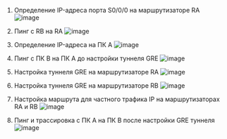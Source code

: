 1. Определение IP-адреса порта S0/0/0 на маршрутизаторе RA
   ![image](https://github.com/slavastrybak/TOIB/assets/70744558/007b1a19-b67d-4855-a8a0-4efadf871882)
   
2. Пинг с RB на RA
   ![image](https://github.com/slavastrybak/TOIB/assets/70744558/550fa9b4-c8b6-4391-a84f-c646b6a25a57)

3. Определение IP-адреса на ПК А
   ![image](https://github.com/slavastrybak/TOIB/assets/70744558/516f2d95-4e8b-41a7-9ae2-8b71ea8a8042)

4. Пинг с ПК B на ПК А до настройки туннеля GRE
    ![image](https://github.com/slavastrybak/TOIB/assets/70744558/4feb8e81-41c1-4a9b-96b8-3846cbe972f5)

5. Настройка туннеля GRE на маршрутизаторе RA
    ![image](https://github.com/slavastrybak/TOIB/assets/70744558/0afb7d82-c361-4a53-a31a-c577c38fa4b2)

6. Настройка туннеля GRE на маршрутизаторе RB
    ![image](https://github.com/slavastrybak/TOIB/assets/70744558/da7fc596-d64a-4ed7-a4c9-ae6fbd53ba11)

7. Настройка маршрута для частного трафика IP на маршрутизаторах RA и RB
    ![image](https://github.com/slavastrybak/TOIB/assets/70744558/f10a0a89-132e-4714-bc22-f9273299ec39)

8. Пинг и трассировка с ПК А на ПК B после настройки GRE туннеля
    ![image](https://github.com/slavastrybak/TOIB/assets/70744558/387199b8-4559-484b-889e-90040a68533f)



